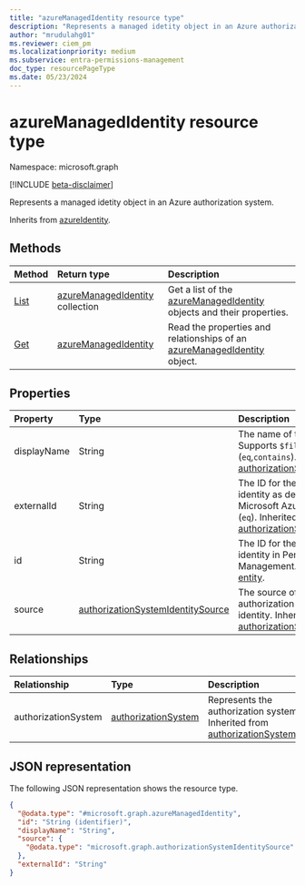 ```yaml
---
title: "azureManagedIdentity resource type"
description: "Represents a managed idetity object in an Azure authorization system."
author: "mrudulahg01"
ms.reviewer: ciem_pm
ms.localizationpriority: medium
ms.subservice: entra-permissions-management
doc_type: resourcePageType
ms.date: 05/23/2024
---
```


# azureManagedIdentity resource type

Namespace: microsoft.graph

[!INCLUDE [beta-disclaimer](../../includes/beta-disclaimer.md)]

Represents a managed idetity object in an Azure authorization system.

Inherits from [azureIdentity](../resources/azureidentity.md).

## Methods
|Method|Return type|Description|
|:---|:---|:---|
|[List](../api/azureassociatedidentities-list-managedidentities.md)|[azureManagedIdentity](../resources/azuremanagedidentity.md) collection|Get a list of the [azureManagedIdentity](../resources/azuremanagedidentity.md) objects and their properties.|
|[Get](../api/azuremanagedidentity-get.md)|[azureManagedIdentity](../resources/azuremanagedidentity.md)|Read the properties and relationships of an [azureManagedIdentity](../resources/azuremanagedidentity.md) object.|

## Properties
|Property|Type|Description|
|:---|:---|:---|
|displayName|String|The name of the object. Supports `$filter` (`eq`,`contains`). Inherited from [authorizationSystemIdentity](../resources/authorizationsystemidentity.md).|
|externalId|String|The ID for the managed identity as defined by Microsoft Azure. `$filter` (`eq`). Inherited from [authorizationSystemIdentity](../resources/authorizationsystemidentity.md).|
|id|String|The ID for the managed identity in Permissions Management. Inherited from [entity](../resources/entity.md).|
|source|[authorizationSystemIdentitySource](../resources/authorizationsystemidentitysource.md)|The source of the authorization system identity. Inherited from [authorizationSystemIdentity](../resources/authorizationsystemidentity.md).|

## Relationships
|Relationship|Type|Description|
|:---|:---|:---|
|authorizationSystem|[authorizationSystem](../resources/authorizationsystem.md)|Represents the authorization system. Inherited from [authorizationSystemIdentity](../resources/authorizationsystemidentity.md)|

## JSON representation
The following JSON representation shows the resource type.
<!-- {
  "blockType": "resource",
  "keyProperty": "id",
  "@odata.type": "microsoft.graph.azureManagedIdentity",
  "baseType": "microsoft.graph.azureIdentity",
  "openType": false
}
-->
``` json
{
  "@odata.type": "#microsoft.graph.azureManagedIdentity",
  "id": "String (identifier)",
  "displayName": "String",
  "source": {
    "@odata.type": "microsoft.graph.authorizationSystemIdentitySource"
  },
  "externalId": "String"
}
```


